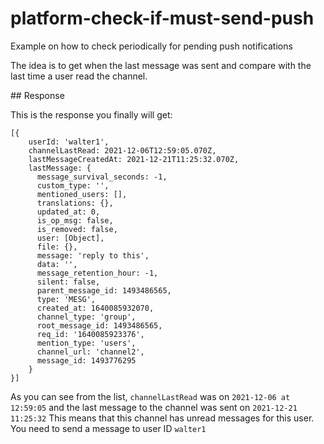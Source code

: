 # platform-check-if-must-send-push

Example on how to check periodically for pending push notifications

The idea is to get when the last message was sent and compare with the last time a user read the channel.

## Response

This is the response you finally will get:

```
[{
    userId: 'walter1',
    channelLastRead: 2021-12-06T12:59:05.070Z,
    lastMessageCreatedAt: 2021-12-21T11:25:32.070Z,
    lastMessage: {
      message_survival_seconds: -1,
      custom_type: '',
      mentioned_users: [],
      translations: {},
      updated_at: 0,
      is_op_msg: false,
      is_removed: false,
      user: [Object],
      file: {},
      message: 'reply to this',
      data: '',
      message_retention_hour: -1,
      silent: false,
      parent_message_id: 1493486565,
      type: 'MESG',
      created_at: 1640085932070,
      channel_type: 'group',
      root_message_id: 1493486565,
      req_id: '1640085923376',
      mention_type: 'users',
      channel_url: 'channel2',
      message_id: 1493776295
    }
}]
```

As you can see from the list, ```channelLastRead``` was on ```2021-12-06 at 12:59:05``` and the last message to the channel was sent on ```2021-12-21 11:25:32```
This means that this channel has unread messages for this user. You need to send a message to user ID ```walter1```
